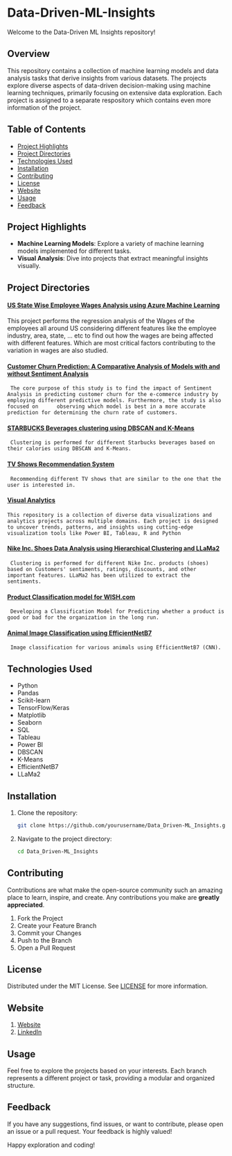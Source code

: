 # Data-Driven-ML-Insights
Welcome to the Data-Driven ML Insights repository!

## Overview
This repository contains a collection of machine learning models and data analysis tasks that derive insights from various datasets. The projects explore diverse aspects of data-driven decision-making using machine learning techniques, primarily focusing on extensive data exploration. Each project is assigned to a separate respository which contains even more information of the project.

## Table of Contents
- [Project Highlights](#project-highlights)
- [Project Directories](#project-directories)
- [Technologies Used](#technologies-used)
- [Installation](#installation)
- [Contributing](#contributing)
- [License](#license)
- [Website](#website)
- [Usage](#usage)
- [Feedback](#feedback)

## Project Highlights
- **Machine Learning Models**: Explore a variety of machine learning models implemented for different tasks.
- **Visual Analysis**: Dive into projects that extract meaningful insights visually.


## Project Directories
  #### [US State Wise Employee Wages Analysis using Azure Machine Learning](https://github.com/GaneshKotaSLU/Data-Driven-ML-Insights/tree/9d5bcf105dafdab5d2d7c52d41aa5eb15bc8aeab/AZURE%20ML%20based%20Regression%20Analysis)
  This project performs the regression analysis of the Wages of the employees all around US considering different features like the employee industry, area, state, ... etc to find out how the wages are being affected with different features. Which are most critical factors contributing to the variation in wages are also studied.

  #### [Customer Churn Prediction: A Comparative Analysis of Models with and without Sentiment Analysis](https://github.com/GaneshKotaSLU/Data-Driven-ML-Insights/tree/9d5bcf105dafdab5d2d7c52d41aa5eb15bc8aeab/Customer%20Churn%20with%20and%20without%20Sentiment%20Analysis)

     The core purpose of this study is to find the impact of Sentiment Analysis in predicting customer churn for the e-commerce industry by employing different predictive models. Furthermore, the study is also focused on      observing which model is best in a more accurate prediction for determining the churn rate of customers.

  #### [STARBUCKS Beverages clustering using DBSCAN and K-Means](https://github.com/GaneshKotaSLU/Data-Driven-ML-Insights/tree/9d5bcf105dafdab5d2d7c52d41aa5eb15bc8aeab/Starbucks%20Beverage%20Analysis)
     Clustering is performed for different Starbucks beverages based on their calories using DBSCAN and K-Means.

  #### [TV Shows Recommendation System](https://github.com/GaneshKotaSLU/Data-Driven-ML-Insights/tree/9d5bcf105dafdab5d2d7c52d41aa5eb15bc8aeab/TV%20SHOW%20RECOMMENDATIONS%20SYSTEM)
     Recommending different TV shows that are similar to the one that the user is interested in.

  #### [Visual Analytics](https://github.com/GaneshKotaSLU/Data-Driven-ML-Insights/tree/9d5bcf105dafdab5d2d7c52d41aa5eb15bc8aeab/Visual-Analytics-main)
    This repository is a collection of diverse data visualizations and analytics projects across multiple domains. Each project is designed to uncover trends, patterns, and insights using cutting-edge visualization tools like Power BI, Tableau, R and Python

  #### [Nike Inc. Shoes Data Analysis using Hierarchical Clustering and LLaMa2](https://github.com/GaneshKotaSLU/Data-Driven-ML-Insights/tree/9d5bcf105dafdab5d2d7c52d41aa5eb15bc8aeab/NIKE%20SHOES%20ANALYTICAL%20INSIGHTS)

     Clustering is performed for different Nike Inc. products (shoes) based on Customers' sentiments, ratings, discounts, and other important features. LLaMa2 has been utilized to extract the sentiments.

  #### [Product Classification model for WISH.com](https://github.com/GaneshKotaSLU/Data-Driven-ML-Insights/tree/9d5bcf105dafdab5d2d7c52d41aa5eb15bc8aeab/E-commerce%20Analysis%20for%20WISH)

     Developing a Classification Model for Predicting whether a product is good or bad for the organization in the long run.

  #### [Animal Image Classification using EfficientNetB7](https://github.com/GaneshKotaSLU/Data-Driven-ML-Insights/tree/9d5bcf105dafdab5d2d7c52d41aa5eb15bc8aeab/Animal%20Image%20Classfication)
     Image classification for various animals using EfficientNetB7 (CNN).

## Technologies Used
- Python
- Pandas
- Scikit-learn
- TensorFlow/Keras
- Matplotlib
- Seaborn
- SQL
- Tableau
- Power BI
- DBSCAN
- K-Means
- EfficientNetB7
- LLaMa2

## Installation
1. Clone the repository:
    ```sh
    git clone https://github.com/yourusername/Data_Driven-ML_Insights.git
    ```
2. Navigate to the project directory:
    ```sh
    cd Data_Driven-ML_Insights
    ```
## Contributing
Contributions are what make the open-source community such an amazing place to learn, inspire, and create. Any contributions you make are **greatly appreciated**.

1. Fork the Project
2. Create your Feature Branch 
3. Commit your Changes
4. Push to the Branch
5. Open a Pull Request

## License
Distributed under the MIT License. See [LICENSE](https://github.com/GaneshKotaSLU/Data-Driven-ML-Insights/blob/9d5bcf105dafdab5d2d7c52d41aa5eb15bc8aeab/LICENSE) for more information.

## Website
1. [Website](https://www.ganeshkota.com)
2. [LinkedIn](https://www.linkedin.com/in/ganesh-kota/)

## Usage
Feel free to explore the projects based on your interests. Each branch represents a different project or task, providing a modular and organized structure.


## Feedback
If you have any suggestions, find issues, or want to contribute, please open an issue or a pull request. Your feedback is highly valued!

Happy exploration and coding!
